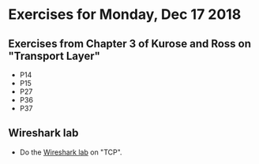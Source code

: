 # Exercises for Monday, Dec 17 2018

## Exercises from Chapter 3 of Kurose and Ross on "Transport Layer"

* P14
* P15
* P27
* P36
* P37

## Wireshark lab 

* Do the [Wireshark lab](https://www-net.cs.umass.edu/wireshark-labs/) on "TCP". 

